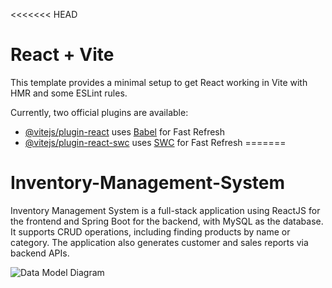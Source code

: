<<<<<<< HEAD
# React + Vite

This template provides a minimal setup to get React working in Vite with HMR and some ESLint rules.

Currently, two official plugins are available:

- [@vitejs/plugin-react](https://github.com/vitejs/vite-plugin-react/blob/main/packages/plugin-react/README.md) uses [Babel](https://babeljs.io/) for Fast Refresh
- [@vitejs/plugin-react-swc](https://github.com/vitejs/vite-plugin-react-swc) uses [SWC](https://swc.rs/) for Fast Refresh
=======
# Inventory-Management-System
Inventory Management System is a full-stack application using ReactJS for the frontend and Spring Boot for the backend, with MySQL as the database. It supports CRUD operations, including finding products by name or category. The application also generates customer and sales reports via backend APIs.

![Data Model Diagram](images/ERDiagram.png)


